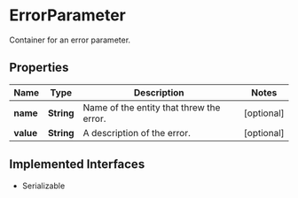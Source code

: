

# ErrorParameter

Container for an error parameter.
## Properties

Name | Type | Description | Notes
------------ | ------------- | ------------- | -------------
**name** | **String** | Name of the entity that threw the error. |  [optional]
**value** | **String** | A description of the error. |  [optional]


## Implemented Interfaces

* Serializable


